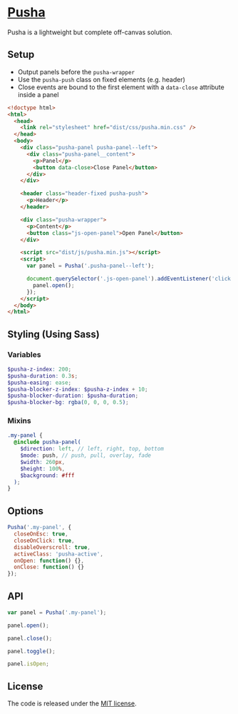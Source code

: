 # [Pusha](https://slavanga.github.io/pusha/)

Pusha is a lightweight but complete off-canvas solution.


## Setup

* Output panels before the ```pusha-wrapper```
* Use the ```pusha-push``` class on fixed elements (e.g. header)
* Close events are bound to the first element with a ```data-close``` attribute inside a panel

```html
<!doctype html>
<html>
  <head>
    <link rel="stylesheet" href="dist/css/pusha.min.css" />
  </head>
  <body>
    <div class="pusha-panel pusha-panel--left">
      <div class="pusha-panel__content">
        <p>Panel</p>
        <button data-close>Close Panel</button>
      </div>
    </div>

    <header class="header-fixed pusha-push">
      <p>Header</p>
    </header>

    <div class="pusha-wrapper">
      <p>Content</p>
      <button class="js-open-panel">Open Panel</button>
    </div>

    <script src="dist/js/pusha.min.js"></script>
    <script>
      var panel = Pusha('.pusha-panel--left');

      document.querySelector('.js-open-panel').addEventListener('click', function() {
        panel.open();
      });
    </script>
  </body>
</html>
```

## Styling (Using Sass)

### Variables

```scss
$pusha-z-index: 200;
$pusha-duration: 0.3s;
$pusha-easing: ease;
$pusha-blocker-z-index: $pusha-z-index + 10;
$pusha-blocker-duration: $pusha-duration;
$pusha-blocker-bg: rgba(0, 0, 0, 0.5);
```

### Mixins

```scss
.my-panel {
  @include pusha-panel(
    $direction: left, // left, right, top, bottom
    $mode: push, // push, pull, overlay, fade
    $width: 260px,
    $height: 100%,
    $background: #fff
  );
}
```


## Options

```js
Pusha('.my-panel', {
  closeOnEsc: true,
  closeOnClick: true,
  disableOverscroll: true,
  activeClass: 'pusha-active',
  onOpen: function() {},
  onClose: function() {}
});
```


## API
```js
var panel = Pusha('.my-panel');

panel.open();

panel.close();

panel.toggle();

panel.isOpen;
```


## License
The code is released under the [MIT license](https://github.com/slavanga/pusha/blob/master/LICENSE).
